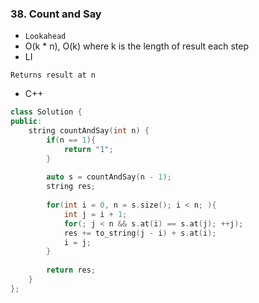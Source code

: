 ### 38. Count and Say
* `Lookahead`
* O(k * n), O(k) where k is the length of result each step
* LI
```
Returns result at n
```
* C++
```cpp
class Solution {
public:
    string countAndSay(int n) {
        if(n == 1){
            return "1";
        }
        
        auto s = countAndSay(n - 1);
        string res;
        
        for(int i = 0, n = s.size(); i < n; ){
            int j = i + 1;
            for(; j < n && s.at(i) == s.at(j); ++j);
            res += to_string(j - i) + s.at(i);
            i = j;
        }
        
        return res;
    }
};
```
